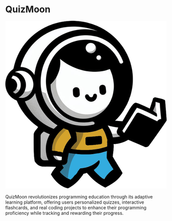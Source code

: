 # QuizMoon

![](https://raw.githubusercontent.com/Oskar24/quizmoon/main/QuizMoon.Client/ClientApp/public/Astro.png)

QuizMoon revolutionizes programming education through its adaptive learning platform, offering users personalized quizzes, interactive flashcards, and real coding projects to enhance their programming proficiency while tracking and rewarding their progress.

